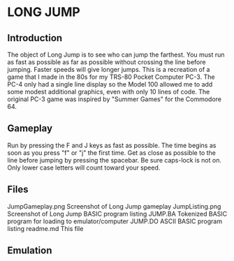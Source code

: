 # LONG JUMP

## Introduction
The object of Long Jump is to see who can jump the farthest.  You must run as fast as possible as far as possible without crossing the line before jumping.  Faster speeds will give longer jumps.  This is a recreation of a game that I made in the 80s for my TRS-80 Pocket Computer PC-3.  The PC-4 only had a single line display so the Model 100 allowed me to add some modest additional graphics, even with only 10 lines of code.  The original PC-3 game was inspired by "Summer Games" for the Commodore 64.

## Gameplay
Run by pressing the F and J keys as fast as possible.  The time begins as soon as you press "f" or "j" the first time.  Get as close as possible to the line before jumping by pressing the spacebar.  Be sure caps-lock is not on.  Only lower case letters will count toward your speed.

## Files
JumpGameplay.png	Screenshot of Long Jump gameplay
JumpListing.png		Screenshot of Long Jump BASIC program listing
JUMP.BA			Tokenized BASIC program for loading to emulator/computer
JUMP.DO			ASCII BASIC program listing
readme.md		This file

## Emulation

